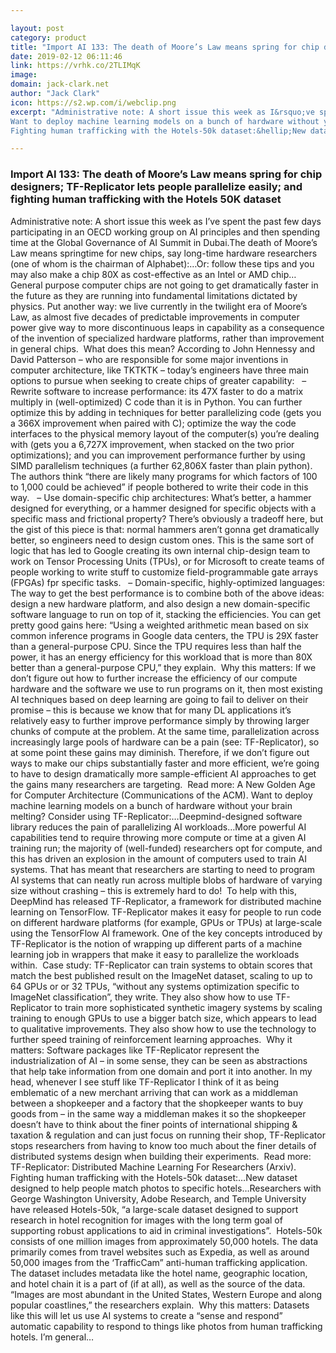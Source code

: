 ```yaml
---

layout: post
category: product
title: "Import AI 133: The death of Moore’s Law means spring for chip designers; TF-Replicator lets people parallelize easily; and fighting human trafficking with the Hotels 50K dataset"
date: 2019-02-12 06:11:46
link: https://vrhk.co/2TLIMqK
image: 
domain: jack-clark.net
author: "Jack Clark"
icon: https://s2.wp.com/i/webclip.png
excerpt: "Administrative note: A short issue this week as I&rsquo;ve spent the past few days participating in an OECD working group on AI principles and then spending time at the Global Governance of AI Summit in Dubai.The death of Moore&rsquo;s Law means springtime for new chips, say long-time hardware researchers (one of whom is the chairman of Alphabet):&hellip;Or: follow these tips and you may also make a chip 80X as cost-effective as an Intel or AMD chip&hellip;General purpose computer chips are not going to get dramatically faster in the future as they are running into fundamental limitations dictated by physics. Put another way: we live currently in the twilight era of Moore&rsquo;s Law, as almost five decades of predictable improvements in computer power give way to more discontinuous leaps in capability as a consequence of the invention of specialized hardware platforms, rather than improvement in general chips.&nbsp; What does this mean? According to John Hennessy and David Patterson &ndash; who are responsible for some major inventions in computer architecture, like TKTKTK &ndash; today&rsquo;s engineers have three main options to pursue when seeking to create chips of greater capability:&nbsp; &nbsp;&ndash; Rewrite software to increase performance: its 47X faster to do a matrix multiply in (well-optimized) C code than it is in Python. You can further optimize this by adding in techniques for better parallelizing code (gets you a 366X improvement when paired with C); optimize the way the code interfaces to the physical memory layout of the computer(s) you&rsquo;re dealing with (gets you a 6,727X improvement, when stacked on the two prior optimizations); and you can improvement performance further by using SIMD parallelism techniques (a further 62,806X faster than plain python). The authors think &ldquo;there are likely many programs for which factors of 100 to 1,000 could be achieved&rdquo; if people bothered to write their code in this way.&nbsp; &nbsp;&ndash; Use domain-specific chip architectures: What&rsquo;s better, a hammer designed for everything, or a hammer designed for specific objects with a specific mass and frictional property? There&rsquo;s obviously a tradeoff here, but the gist of this piece is that: normal hammers aren&rsquo;t gonna get dramatically better, so engineers need to design custom ones. This is the same sort of logic that has led to Google creating its own internal chip-design team to work on Tensor Processing Units (TPUs), or for Microsoft to create teams of people working to write stuff to customize field-programmable gate arrays (FPGAs) fpr specific tasks.&nbsp; &nbsp;&ndash; Domain-specific, highly-optimized languages: The way to get the best performance is to combine both of the above ideas: design a new hardware platform, and also design a new domain-specific software language to run on top of it, stacking the efficiencies. You can get pretty good gains here: &ldquo;Using a weighted arithmetic mean based on six common inference programs in Google data centers, the TPU is 29X faster than a general-purpose CPU. Since the TPU requires less than half the power, it has an energy efficiency for this workload that is more than 80X better than a general-purpose CPU,&rdquo; they explain.&nbsp; Why this matters: If we don&rsquo;t figure out how to further increase the efficiency of our compute hardware and the software we use to run programs on it, then most existing AI techniques based on deep learning are going to fail to deliver on their promise &ndash; this is because we know that for many DL applications it&rsquo;s relatively easy to further improve performance simply by throwing larger chunks of compute at the problem. At the same time, parallelization across increasingly large pools of hardware can be a pain (see: TF-Replicator), so at some point these gains may diminish. Therefore, if we don&rsquo;t figure out ways to make our chips substantially faster and more efficient, we&rsquo;re going to have to design dramatically more sample-efficient AI approaches to get the gains many researchers are targeting.&nbsp; Read more: A New Golden Age for Computer Architecture (Communications of the ACM).
Want to deploy machine learning models on a bunch of hardware without your brain melting? Consider using TF-Replicator:&hellip;Deepmind-designed software library reduces the pain of parallelizing AI workloads&hellip;More powerful AI capabilities tend to require throwing more compute or time at a given AI training run; the majority of (well-funded) researchers opt for compute, and this has driven an explosion in the amount of computers used to train AI systems. That has meant that researchers are starting to need to program AI systems that can neatly run across multiple blobs of hardware of varying size without crashing &ndash; this is extremely hard to do!&nbsp; To help with this, DeepMind has released TF-Replicator, a framework for distributed machine learning on TensorFlow. TF-Replicator makes it easy for people to run code on different hardware platforms (for example, GPUs or TPUs) at large-scale using the TensorFlow AI framework. One of the key concepts introduced by TF-Replicator is the notion of wrapping up different parts of a machine learning job in wrappers that make it easy to parallelize the workloads within.&nbsp; Case study: TF-Replicator can train systems to obtain scores that match the best published result on the ImageNet dataset, scaling to up to 64 GPUs or or 32 TPUs, &ldquo;without any systems optimization specific to ImageNet classification&rdquo;, they write. They also show how to use TF-Replicator to train more sophisticated synthetic imagery systems by scaling training to enough GPUs to use a bigger batch size, which appears to lead to qualitative improvements. They also show how to use the technology to further speed training of reinforcement learning approaches.&nbsp; Why it matters: Software packages like TF-Replicator represent the industrialization of AI &ndash; in some sense, they can be seen as abstractions that help take information from one domain and port it into another. In my head, whenever I see stuff like TF-Replicator I think of it as being emblematic of a new merchant arriving that can work as a middleman between a shopkeeper and a factory that the shopkeeper wants to buy goods from &ndash; in the same way a middleman makes it so the shopkeeper doesn&rsquo;t have to think about the finer points of international shipping &amp; taxation &amp; regulation and can just focus on running their shop, TF-Replicator stops researchers from having to know too much about the finer details of distributed systems design when building their experiments.&nbsp; Read more: TF-Replicator: Distributed Machine Learning For Researchers (Arxiv).
Fighting human trafficking with the Hotels-50k dataset:&hellip;New dataset designed to help people match photos to specific hotels&hellip;Researchers with George Washington University, Adobe Research, and Temple University have released Hotels-50k, &ldquo;a large-scale dataset designed to support research in hotel recognition for images with the long term goal of supporting robust applications to aid in criminal investigations&rdquo;.&nbsp; Hotels-50k consists of one million images from approximately 50,000 hotels. The data primarily comes from travel websites such as Expedia, as well as around 50,000 images from the &lsquo;TrafficCam&rdquo; anti-human trafficking application.&nbsp; The dataset includes metadata like the hotel name, geographic location, and hotel chain it is a part of (if at all), as well as the source of the data. &ldquo;Images are most abundant in the United States, Western Europe and along popular coastlines,&rdquo; the researchers explain.&nbsp; Why this matters: Datasets like this will let us use AI systems to create a &ldquo;sense and respond&rdquo; automatic capability to respond to things like photos from human trafficking hotels. I&rsquo;m general…"

---
```


### Import AI 133: The death of Moore’s Law means spring for chip designers; TF-Replicator lets people parallelize easily; and fighting human trafficking with the Hotels 50K dataset

Administrative note: A short issue this week as I&rsquo;ve spent the past few days participating in an OECD working group on AI principles and then spending time at the Global Governance of AI Summit in Dubai.The death of Moore&rsquo;s Law means springtime for new chips, say long-time hardware researchers (one of whom is the chairman of Alphabet):&hellip;Or: follow these tips and you may also make a chip 80X as cost-effective as an Intel or AMD chip&hellip;General purpose computer chips are not going to get dramatically faster in the future as they are running into fundamental limitations dictated by physics. Put another way: we live currently in the twilight era of Moore&rsquo;s Law, as almost five decades of predictable improvements in computer power give way to more discontinuous leaps in capability as a consequence of the invention of specialized hardware platforms, rather than improvement in general chips.&nbsp; What does this mean? According to John Hennessy and David Patterson &ndash; who are responsible for some major inventions in computer architecture, like TKTKTK &ndash; today&rsquo;s engineers have three main options to pursue when seeking to create chips of greater capability:&nbsp; &nbsp;&ndash; Rewrite software to increase performance: its 47X faster to do a matrix multiply in (well-optimized) C code than it is in Python. You can further optimize this by adding in techniques for better parallelizing code (gets you a 366X improvement when paired with C); optimize the way the code interfaces to the physical memory layout of the computer(s) you&rsquo;re dealing with (gets you a 6,727X improvement, when stacked on the two prior optimizations); and you can improvement performance further by using SIMD parallelism techniques (a further 62,806X faster than plain python). The authors think &ldquo;there are likely many programs for which factors of 100 to 1,000 could be achieved&rdquo; if people bothered to write their code in this way.&nbsp; &nbsp;&ndash; Use domain-specific chip architectures: What&rsquo;s better, a hammer designed for everything, or a hammer designed for specific objects with a specific mass and frictional property? There&rsquo;s obviously a tradeoff here, but the gist of this piece is that: normal hammers aren&rsquo;t gonna get dramatically better, so engineers need to design custom ones. This is the same sort of logic that has led to Google creating its own internal chip-design team to work on Tensor Processing Units (TPUs), or for Microsoft to create teams of people working to write stuff to customize field-programmable gate arrays (FPGAs) fpr specific tasks.&nbsp; &nbsp;&ndash; Domain-specific, highly-optimized languages: The way to get the best performance is to combine both of the above ideas: design a new hardware platform, and also design a new domain-specific software language to run on top of it, stacking the efficiencies. You can get pretty good gains here: &ldquo;Using a weighted arithmetic mean based on six common inference programs in Google data centers, the TPU is 29X faster than a general-purpose CPU. Since the TPU requires less than half the power, it has an energy efficiency for this workload that is more than 80X better than a general-purpose CPU,&rdquo; they explain.&nbsp; Why this matters: If we don&rsquo;t figure out how to further increase the efficiency of our compute hardware and the software we use to run programs on it, then most existing AI techniques based on deep learning are going to fail to deliver on their promise &ndash; this is because we know that for many DL applications it&rsquo;s relatively easy to further improve performance simply by throwing larger chunks of compute at the problem. At the same time, parallelization across increasingly large pools of hardware can be a pain (see: TF-Replicator), so at some point these gains may diminish. Therefore, if we don&rsquo;t figure out ways to make our chips substantially faster and more efficient, we&rsquo;re going to have to design dramatically more sample-efficient AI approaches to get the gains many researchers are targeting.&nbsp; Read more: A New Golden Age for Computer Architecture (Communications of the ACM).
Want to deploy machine learning models on a bunch of hardware without your brain melting? Consider using TF-Replicator:&hellip;Deepmind-designed software library reduces the pain of parallelizing AI workloads&hellip;More powerful AI capabilities tend to require throwing more compute or time at a given AI training run; the majority of (well-funded) researchers opt for compute, and this has driven an explosion in the amount of computers used to train AI systems. That has meant that researchers are starting to need to program AI systems that can neatly run across multiple blobs of hardware of varying size without crashing &ndash; this is extremely hard to do!&nbsp; To help with this, DeepMind has released TF-Replicator, a framework for distributed machine learning on TensorFlow. TF-Replicator makes it easy for people to run code on different hardware platforms (for example, GPUs or TPUs) at large-scale using the TensorFlow AI framework. One of the key concepts introduced by TF-Replicator is the notion of wrapping up different parts of a machine learning job in wrappers that make it easy to parallelize the workloads within.&nbsp; Case study: TF-Replicator can train systems to obtain scores that match the best published result on the ImageNet dataset, scaling to up to 64 GPUs or or 32 TPUs, &ldquo;without any systems optimization specific to ImageNet classification&rdquo;, they write. They also show how to use TF-Replicator to train more sophisticated synthetic imagery systems by scaling training to enough GPUs to use a bigger batch size, which appears to lead to qualitative improvements. They also show how to use the technology to further speed training of reinforcement learning approaches.&nbsp; Why it matters: Software packages like TF-Replicator represent the industrialization of AI &ndash; in some sense, they can be seen as abstractions that help take information from one domain and port it into another. In my head, whenever I see stuff like TF-Replicator I think of it as being emblematic of a new merchant arriving that can work as a middleman between a shopkeeper and a factory that the shopkeeper wants to buy goods from &ndash; in the same way a middleman makes it so the shopkeeper doesn&rsquo;t have to think about the finer points of international shipping &amp; taxation &amp; regulation and can just focus on running their shop, TF-Replicator stops researchers from having to know too much about the finer details of distributed systems design when building their experiments.&nbsp; Read more: TF-Replicator: Distributed Machine Learning For Researchers (Arxiv).
Fighting human trafficking with the Hotels-50k dataset:&hellip;New dataset designed to help people match photos to specific hotels&hellip;Researchers with George Washington University, Adobe Research, and Temple University have released Hotels-50k, &ldquo;a large-scale dataset designed to support research in hotel recognition for images with the long term goal of supporting robust applications to aid in criminal investigations&rdquo;.&nbsp; Hotels-50k consists of one million images from approximately 50,000 hotels. The data primarily comes from travel websites such as Expedia, as well as around 50,000 images from the &lsquo;TrafficCam&rdquo; anti-human trafficking application.&nbsp; The dataset includes metadata like the hotel name, geographic location, and hotel chain it is a part of (if at all), as well as the source of the data. &ldquo;Images are most abundant in the United States, Western Europe and along popular coastlines,&rdquo; the researchers explain.&nbsp; Why this matters: Datasets like this will let us use AI systems to create a &ldquo;sense and respond&rdquo; automatic capability to respond to things like photos from human trafficking hotels. I&rsquo;m general…